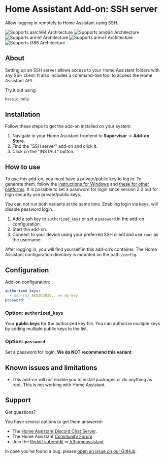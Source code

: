# Home Assistant Add-on: SSH server

Allow logging in remotely to Home Assistant using SSH.

![Supports aarch64 Architecture][aarch64-shield] ![Supports amd64 Architecture][amd64-shield] ![Supports armhf Architecture][armhf-shield] ![Supports armv7 Architecture][armv7-shield] ![Supports i386 Architecture][i386-shield]

## About

Setting up an SSH server allows access to your Home Assistant folders with any SSH
client. It also includes a command-line tool to access the Home Assistant API.

Try it out using:

```bash
hassio help
```

## Installation

Follow these steps to get the add-on installed on your system:

1. Navigate in your Home Assistant frontend to **Supervisor** -> **Add-on Store**.
2. Find the "SSH server" add-on and click it.
3. Click on the "INSTALL" button.

## How to use

To use this add-on, you must have a private/public key to log in.
To generate them, follow the [instructions for Windows][keygen-windows]
and [these for other platforms][keygen]. It is possible to set a password for
login since version 2.0 but for high security use private/public keys.

You can not run both variants at the same time. Enabling login via keys, will
disable password login.

1. Add a ssh key to  `authorized_keys` or set a `password` in the add-on configuration.
2. Start the add-on.
3. Connect to your device using your preferred SSH client and use `root` as
   the username.

After logging in, you will find yourself in this add-on’s container.
The Home Assistant configuration directory is mounted on the path `/config`.

## Configuration

Add-on configuration:

```yaml
authorized_keys:
  - ssh-rsa AKDJD3839...== my-key
password: ''
```

### Option: `authorized_keys`

Your **public keys** for the authorized key file. You can authorize multiple
keys by adding multiple public keys to the list.

### Option: `password`

Set a password for login. **We do NOT recommend this variant**.

## Known issues and limitations

- This add-on will not enable you to install packages or do anything as root.
  This is not working with Home Assistant.

## Support

Got questions?

You have several options to get them answered:

- The [Home Assistant Discord Chat Server][discord].
- The Home Assistant [Community Forum][forum].
- Join the [Reddit subreddit][reddit] in [/r/homeassistant][reddit]

In case you've found a bug, please [open an issue on our GitHub][issue].

[aarch64-shield]: https://img.shields.io/badge/aarch64-yes-green.svg
[amd64-shield]: https://img.shields.io/badge/amd64-yes-green.svg
[armhf-shield]: https://img.shields.io/badge/armhf-yes-green.svg
[armv7-shield]: https://img.shields.io/badge/armv7-yes-green.svg
[discord]: https://discord.gg/c5DvZ4e
[forum]: https://community.home-assistant.io
[i386-shield]: https://img.shields.io/badge/i386-yes-green.svg
[issue]: https://github.com/home-assistant/hassio-addons/issues
[keygen-windows]: https://www.digitalocean.com/community/tutorials/how-to-create-ssh-keys-with-putty-to-connect-to-a-vps
[keygen]: https://help.github.com/articles/generating-a-new-ssh-key-and-adding-it-to-the-ssh-agent/
[reddit]: https://reddit.com/r/homeassistant
